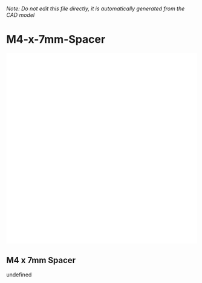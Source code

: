 ###### Note: Do not edit this file directly, it is automatically generated from the CAD model

# M4-x-7mm-Spacer

![](/project.svg)

## M4 x 7mm Spacer


undefined


